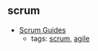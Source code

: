 scrum 
---
* [Scrum Guides](https://www.scrumguides.org/)
    * tags: [scrum](../tags/scrum.md), [agile](../tags/agile.md)
